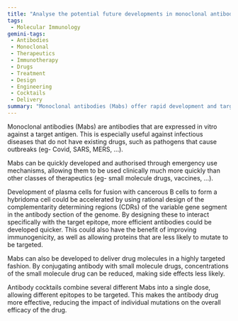 ```yaml
---
title: "Analyse the potential future developments in monoclonal antibody therapies for Covid and their expected challenges."
tags:
 - Molecular Immunology
gemini-tags:
 - Antibodies
 - Monoclonal
 - Therapeutics
 - Immunotherapy
 - Drugs
 - Treatment
 - Design
 - Engineering
 - Cocktails
 - Delivery
summary: "Monoclonal antibodies (Mabs) offer rapid development and targeted delivery for treating infectious diseases and other conditions through mechanisms like rational design, drug conjugation, and antibody cocktails."
---
```

Monoclonal antibodies (Mabs) are antibodies that are expressed in vitro against a target antigen. This is especially useful against infectious diseases that do not have existing drugs, such as pathogens that cause outbreaks (eg- Covid, SARS, MERS, …). 

Mabs can be quickly developed and authorised through emergency use mechanisms, allowing them to be used clinically much more quickly than other classes of therapeutics (eg- small molecule drugs, vaccines, …). 

Development of plasma cells for fusion with cancerous B cells to form a hybridoma cell could be accelerated by using rational design of the complementarity determining regions (CDRs) of the variable gene segment in the antibody section of the genome. By designing these to interact specifically with the target epitope, more efficient antibodies could be developed quicker. This could also have the benefit of improving immunogenicity, as well as allowing proteins that are less likely to mutate to be targeted. 

Mabs can also be developed to deliver drug molecules in a highly targeted fashion. By conjugating antibody with small molecule drugs, concentrations of the small molecule drug can be reduced, making side effects less likely. 

Antibody cocktails combine several different Mabs into a single dose, allowing different epitopes to be targeted. This makes the antibody drug more effective, reducing the impact of individual mutations on the overall efficacy of the drug.